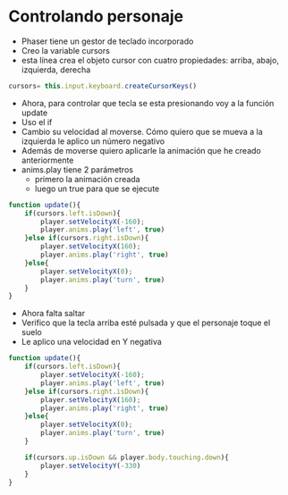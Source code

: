 # Controlando personaje

- Phaser tiene un gestor de teclado incorporado
- Creo la variable cursors
- esta línea crea el objeto cursor con cuatro propiedades: arriba, abajo, izquierda, derecha

~~~js
cursors= this.input.keyboard.createCursorKeys()
~~~

- Ahora, para controlar que tecla se esta presionando voy a la función update
- Uso el if
- Cambio su velocidad al moverse. Cómo quiero que se mueva a la izquierda le aplico un número negativo
- Además de moverse quiero aplicarle la animación que he creado anteriormente
- anims.play tiene 2 parámetros
    - primero la animación creada
    - luego un true para que se ejecute

~~~js
function update(){
    if(cursors.left.isDown){
        player.setVelocityX(-160);
        player.anims.play('left', true)
    }else if(cursors.right.isDown){
        player.setVelocityX(160);
        player.anims.play('right', true)
    }else{
        player.setVelocityX(0);
        player.anims.play('turn', true)
    }
}
~~~

- Ahora falta saltar
- Verifico que la tecla arriba esté pulsada y que el personaje toque el suelo
- Le aplico una velocidad en Y negativa

~~~js
function update(){
    if(cursors.left.isDown){
        player.setVelocityX(-160);
        player.anims.play('left', true)
    }else if(cursors.right.isDown){
        player.setVelocityX(160);
        player.anims.play('right', true)
    }else{
        player.setVelocityX(0);
        player.anims.play('turn', true)
    }

    if(cursors.up.isDown && player.body.touching.down){
        player.setVelocityY(-330)
    }
}
~~~




